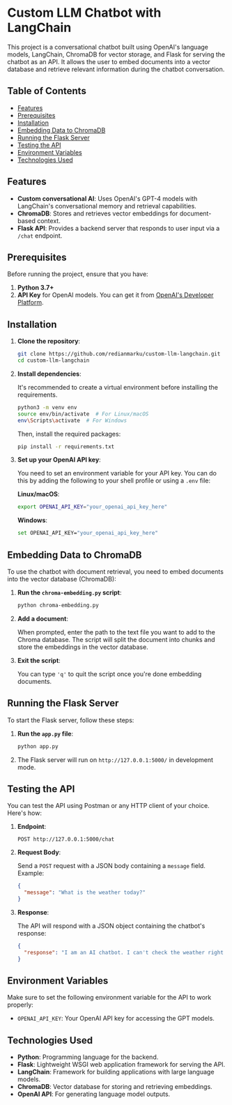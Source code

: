 # Custom LLM Chatbot with LangChain

This project is a conversational chatbot built using OpenAI's language models, LangChain, ChromaDB for vector storage, and Flask for serving the chatbot as an API. It allows the user to embed documents into a vector database and retrieve relevant information during the chatbot conversation.

## Table of Contents

- [Features](#features)
- [Prerequisites](#prerequisites)
- [Installation](#installation)
- [Embedding Data to ChromaDB](#embedding-data-to-chromadb)
- [Running the Flask Server](#running-the-flask-server)
- [Testing the API](#testing-the-api)
- [Environment Variables](#environment-variables)
- [Technologies Used](#technologies-used)

## Features

- **Custom conversational AI**: Uses OpenAI's GPT-4 models with LangChain's conversational memory and retrieval capabilities.
- **ChromaDB**: Stores and retrieves vector embeddings for document-based context.
- **Flask API**: Provides a backend server that responds to user input via a `/chat` endpoint.

## Prerequisites

Before running the project, ensure that you have:

1. **Python 3.7+**
2. **API Key** for OpenAI models. You can get it from [OpenAI's Developer Platform](https://platform.openai.com/).

## Installation

1. **Clone the repository**:

   ```bash
   git clone https://github.com/redianmarku/custom-llm-langchain.git
   cd custom-llm-langchain
   ```

2. **Install dependencies**:

   It's recommended to create a virtual environment before installing the requirements.

   ```bash
   python3 -m venv env
   source env/bin/activate  # For Linux/macOS
   env\Scripts\activate  # For Windows
   ```

   Then, install the required packages:

   ```bash
   pip install -r requirements.txt
   ```

3. **Set up your OpenAI API key**:

   You need to set an environment variable for your API key. You can do this by adding the following to your shell profile or using a `.env` file:

   **Linux/macOS**:

   ```bash
   export OPENAI_API_KEY="your_openai_api_key_here"
   ```

   **Windows**:

   ```bash
   set OPENAI_API_KEY="your_openai_api_key_here"
   ```

## Embedding Data to ChromaDB

To use the chatbot with document retrieval, you need to embed documents into the vector database (ChromaDB):

1. **Run the `chroma-embedding.py` script**:

   ```bash
   python chroma-embedding.py
   ```

2. **Add a document**:

   When prompted, enter the path to the text file you want to add to the Chroma database. The script will split the document into chunks and store the embeddings in the vector database.

3. **Exit the script**:

   You can type `'q'` to quit the script once you're done embedding documents.

## Running the Flask Server

To start the Flask server, follow these steps:

1. **Run the `app.py` file**:

   ```bash
   python app.py
   ```

2. The Flask server will run on `http://127.0.0.1:5000/` in development mode.

## Testing the API

You can test the API using Postman or any HTTP client of your choice. Here's how:

1. **Endpoint**:

   ```
   POST http://127.0.0.1:5000/chat
   ```

2. **Request Body**:

   Send a `POST` request with a JSON body containing a `message` field. Example:

   ```json
   {
     "message": "What is the weather today?"
   }
   ```

3. **Response**:

   The API will respond with a JSON object containing the chatbot's response:

   ```json
   {
     "response": "I am an AI chatbot. I can't check the weather right now."
   }
   ```

## Environment Variables

Make sure to set the following environment variable for the API to work properly:

- `OPENAI_API_KEY`: Your OpenAI API key for accessing the GPT models.

## Technologies Used

- **Python**: Programming language for the backend.
- **Flask**: Lightweight WSGI web application framework for serving the API.
- **LangChain**: Framework for building applications with large language models.
- **ChromaDB**: Vector database for storing and retrieving embeddings.
- **OpenAI API**: For generating language model outputs.